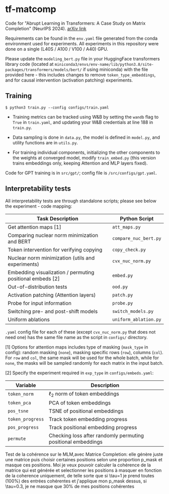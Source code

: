 # tf-matcomp
Code for "Abrupt Learning in Transformers: A Case Study on Matrix Completion" (NeurIPS 2024). [arXiv link](https://arxiv.org/abs/2410.22244)

Requirements can be found in the `env.yaml` file generated from the conda environment used for experiments. All experiments in this repository were done on a single (L40S / A100 / V100 / A40) GPU. 

Please update the `modeling_bert.py` file in your HuggingFace transformers library code (located at `miniconda3/envs/env-name/lib/python3.8/site-packages/transformers/models/bert/` if using miniconda) with the file provided here - this includes changes to remove `token_type_embeddings`, and for causal intervention (activation patching) experiments.

## Training

`$ python3 train.py --config configs/train.yaml`

- Training metrics can be tracked using W&B by setting the `wandb` flag to `True` in `train.yaml`, and updating your W&B credentials at line 188 in `train.py`. 

- Data sampling is done in `data.py`, the model is defined in `model.py`, and utility functions are in `utils.py`.

- For training individual components, initializing the other components to the weights at converged model, modify `train_embed.py` (this version trains embeddings only, keeping Attention and MLP layers fixed).



Code for GPT training is in `src/gpt/`; config file is `/src/configs/gpt.yaml`.

## Interpretability tests

All interpretability tests are through standalone scripts; please see below the experiment - code mapping:

| Task Description                                              | Python Script                                      |
|---------------------------------------------------------------|-------------------------------------------------------|
| Get attention maps [1]                                            | `att_maps.py`                                 |
| Comparing nuclear norm minimization and BERT                   | `compare_nuc_bert.py`                                 |
| Token intervention for verifying copying                      | `copy_check.py`                                       |
| Nuclear norm minimization (utils and experiments)                   | `cvx_nuc_norm.py`                                 |
| Embedding visualization / permuting positional embeds [2] | `embed.py`                                      |
| Out-of-distribution tests                                 | `ood.py`                                      |
| Activation patching (Attention layers)                                          | `patch.py`                        |
| Probe for input information                                 | `probe.py`                                            |
| Switching pre- and post-shift models                           | `switch_models.py`                                    |
| Uniform ablations                                             | `uniform_ablation.py`                                 |


`.yaml` config file for each of these (except `cvx_nuc_norm.py` that does not need one) has the same file name as the script in `configs/` directory.

[1] Options for attention maps includes type of masking (`mask_type` in config): random masking (`none`), masking specific rows (`row`), columns (`col`). For `row` and `col`, the same mask will be used for the whole batch, while for `none`, the masks will be sampled randomly for each matrix in the input batch.

[2] Specify the experiment required in `exp_type` in `configs/embeds.yaml`: 

| Variable     | Description                                    |
|--------------|------------------------------------------------|
| `token_norm` | $\ell_2$ norm of token embeddings              |
| `token_pca`  | PCA of token embeddings                        |
| `pos_tsne`   | TSNE of positional embeddings                  |
| `token_progress`   | Track token embedding progress                 |
| `pos_progress`   | Track positional embedding progress                 |
| `permute`    | Checking loss after randomly permuting positional embeddings |


Test de la cohérence sur le MLM,avec Matrice Completion:
elle génère juste une matrice puis choisir certaines positions selon une proportion p_mask et masque ces positions. Moi je veux pouvoir calculer la cohérence de la matrice qui est générée et selectionner les positions à masquer en fonction de la coherence uniquement, de telle sorte que si \tau=1 je prend toutes (100%) des entrées cohérentes et j'applique mon p_mask dessus, si \tau=0.3, je ne masque que 30% de mes positions cohérentes